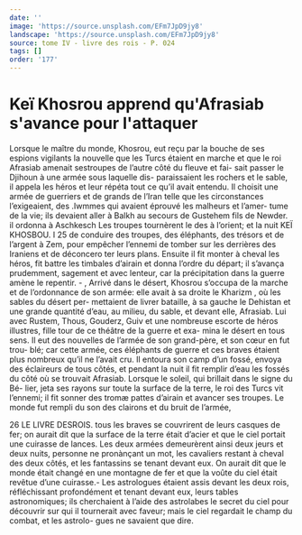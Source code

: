 ```yaml
---
date: ''
image: 'https://source.unsplash.com/EFm7JpD9jy8'
landscape: 'https://source.unsplash.com/EFm7JpD9jy8'
source: tome IV - livre des rois - P. 024
tags: []
order: '177'
---
```


# Keï Khosrou apprend qu'Afrasiab s'avance pour l'attaquer

Lorsque le maître du monde, Khosrou, eut reçu
par la bouche de ses espions vigilants la nouvelle que
les Turcs étaient en marche et que le roi Afrasiab
amenait sestroupes de l’autre côté du fleuve et fai-
sait passer le Djihoun à une armée sous laquelle dis-
paraissaient les rochers et le sable, il appela les héros et leur répéta tout ce qu’il avait entendu. Il
choisit une armée de guerriers et de grands de l’Iran telle que les circonstances l’exigeaient, des .Iwmmes qui avaient éprouvé les malheurs et l’amer-
tume de la vie; ils devaient aller à Balkh au secours de Gustehem fils de Newder. il ordonna à Aschkesch
Les troupes tournèrent le des à l’orient; et la nuit
KEÏ KHOSBOU. I 25 de conduire des troupes, des éléphants, des trésors
et de l’argent à Zem, pour empêcher l’ennemi de
tomber sur les derrières des Iraniens et de déconcero
ter leurs plans. Ensuite il fit monter à cheval les héros, fit battre les timbales d’airain et donna l’ordre
du départ; il s’avança prudemment, sagement et
avec lenteur, car la précipitation dans la guerre
amène le repentir. - , Arrivé dans le désert, Khosrou s’occupa de la
marche et de l’ordonnance de son armée: elle avait
à sa droite le Kharizm , où les sables du désert per- mettaient de livrer bataille, à sa gauche le Dehistan et une grande quantité d’eau, au milieu, du sable,
et devant elle, Afrasiab. Lui avec Rustem, Thous, Gouderz, Guiv et une nombreuse escorte de héros illustres, fille tour de ce théâtre de la guerre et exa- mina le désert en tous sens. Il eut des nouvelles de l’armée de son grand-père, et son cœur en fut trou-
blé; car cette armée, ces éléphants de guerre et ces
braves étaient plus nombreux qu’il ne l’avait cru. Il
entoura son camp d’un fossé, envoya des éclaireurs de
tous côtés, et pendant la nuit il fit remplir d’eau les
fossés du côté où se trouvait Afrasiab.
Lorsque le soleil, qui brillait dans le signe du Bé- lier, jeta ses rayons sur toute la surface de la terre, le roi des Turcs vit l’ennemi; il fit sonner des tromæ pattes d’airain et avancer ses troupes. Le monde fut rempli du son des clairons et du bruit de l’armée,

26 LE LIVRE DESROIS.
tous les braves se couvrirent de leurs casques de fer;
on aurait dit que la surface de la terre était d’acier
et que le ciel portait une cuirasse de lances. Les deux armées demeurèrent ainsi deux jeurs et deux nuits, personne ne pronànçant un mot, les cavaliers restant
à cheval des deux côtés, et les fantassins se tenant devant eux. On aurait dit que le monde était changé
en une montagne de fer et que la voûte du ciel était revêtue d’une cuirasse.- Les astrologues étaient assis
devant les deux rois, réfléchissant profondément et
tenant devant eux, leurs tables astronomiques; ils cherchaient à l’aide des astrolabes le secret du ciel
pour découvrir sur qui il tournerait avec faveur; mais
le ciel regardait le champ du combat, et les astrolo- gues ne savaient que dire.

